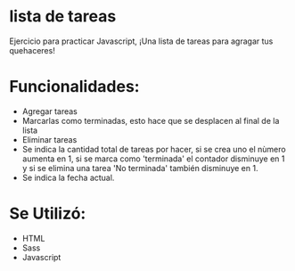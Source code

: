 # lista de tareas
Ejercicio para practicar Javascript, ¡Una lista de tareas para agragar tus quehaceres! 


# Funcionalidades:
- Agregar tareas
- Marcarlas como terminadas, esto hace que se desplacen al final de la lista
- Eliminar tareas
- Se indica la cantidad total de tareas por hacer, si se crea uno el nùmero aumenta en 1, si se marca como 'terminada' el contador disminuye en 1 y si se elimina una tarea 'No terminada' también disminuye en 1.
- Se indica la fecha actual. 

# Se Utilizó: 
- HTML
- Sass
- Javascript
